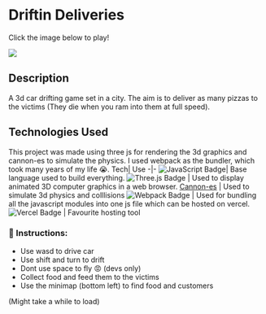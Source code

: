 # Driftin Deliveries
Click the image below to play!

[![](https://raw.githubusercontent.com/Aebel-Shajan/Driftin-Deliveries/main/thumbnail.png)](https://driftin-deliveries.vercel.app/)

## Description
A 3d car drifting game set in a city. The aim is to deliver as many pizzas to the victims (They die when you ram into them at full speed).


## Technologies Used
This project was made using three js for rendering the 3d graphics and cannon-es to simulate the physics. I used webpack as the bundler, which took many years of my life 😭.
Tech| Use
-|-
![JavaScript Badge](https://img.shields.io/badge/JavaScript-F7DF1E?logo=javascript&logoColor=000&style=for-the-badge)| Base language used to build everything.
![Three.js Badge](https://img.shields.io/badge/Three.js-000?logo=threedotjs&logoColor=fff&style=for-the-badge) | Used to display animated 3D computer graphics in a web browser.
[Cannon-es](https://pmndrs.github.io/cannon-es/) | Used to simulate 3d physics and colllisions
![Webpack Badge](https://img.shields.io/badge/Webpack-8DD6F9?logo=webpack&logoColor=000&style=for-the-badge) | Used for bundling all the javascript modules into one js file which can be hosted on vercel.
![Vercel Badge](https://img.shields.io/badge/Vercel-000?logo=vercel&logoColor=fff&style=for-the-badge) | Favourite hosting tool


### 📖 Instructions:
* Use wasd to drive car
* Use shift and turn to drift
* Dont use space to fly 😡 (devs only)
* Collect food and feed them to the victims
* Use the minimap (bottom left) to find food and customers

(Might take a while to load)
